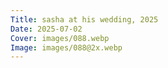 ```yaml
---
Title: sasha at his wedding, 2025
Date: 2025-07-02
Cover: images/088.webp
Image: images/088@2x.webp
---
```

